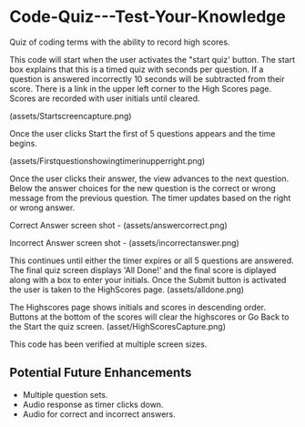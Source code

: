 # Code-Quiz---Test-Your-Knowledge
Quiz of coding terms with the ability to record high scores. 

This code will start when the user activates the "start quiz' button.
The start box explains that this is a timed quiz with  seconds per question. If a question is answered incorrectly 10 seconds will be subtracted from their score. 
There is a link in the upper left corner to the High Scores page. Scores are recorded with user initials until cleared.

(assets/Startscreencapture.png)

Once the user clicks Start the first of 5 questions appears and the time begins. 

(assets/Firstquestionshowingtimerinupperright.png)

Once the user clicks their answer, the view advances to the next question. Below the answer choices for the new question is the correct or wrong message from the previous question. The timer updates based on the right or wrong answer.

Correct Answer screen shot -
(assets/answercorrect.png)

Incorrect Answer screen shot -
(assets/incorrectanswer.png)

This continues until either the timer expires or all 5 questions are answered. The final quiz screen displays 'All Done!' and the final score is diplayed along with a box to enter your initials. Once the Submit button is activated the user is taken to the HighScores page.
(assets/alldone.png)

The Highscores page shows initials and scores in descending order. Buttons at the bottom of the scores will clear the highscores or Go Back to the Start the quiz screen. 
(asset/HighScoresCapture.png)

This code has been verified at multiple screen sizes.

## Potential Future Enhancements
- Multiple question sets.
- Audio response as timer clicks down.
- Audio for correct and incorrect answers.


